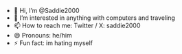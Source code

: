 - 👋 Hi, I’m @Saddie2000
- 👀 I’m interested in anything with computers and traveling
- 📫 How to reach me: Twitter / X: saddie2000
- 😄 Pronouns: he/him
- ⚡ Fun fact: im hating myself

<!---
Saddie2000/Saddie2000 is a ✨ special ✨ repository because its `README.md` (this file) appears on your GitHub profile.
You can click the Preview link to take a look at your changes.
--->
